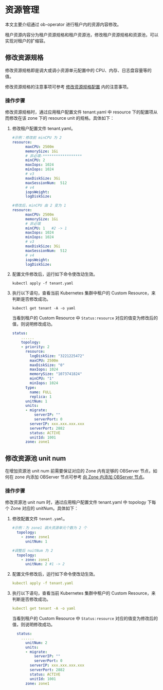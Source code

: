 # 资源管理

本文主要介绍通过 ob-operator 进行租户内的资源内容修改。

租户资源内容分为租户资源规格和租户资源池，修改租户资源规格和资源池，可以实现对租户的扩缩容。

## 修改资源规格

修改资源规格即是调大或调小资源单元配置中的 CPU、内存、日志盘容量等的值。

修改资源规格的注意事项可参考 [修改资源规格配置](../../../../../../600.manage/200.tenant-management/600.common-tenant-operations/1600.resource-specification-management/200.modify-the-configuration-of-a-resource-unit.md) 内的注意事项。

### 操作步骤

修改资源规格时，通过应用租户配置文件 tenant.yaml 中 resource 下的配置项从而修改在该 zone 下的 resource unit 的规格。具体如下：

1. 修改租户配置文件 tenant.yaml。

    ```yaml
    #示例：修改前 minCPU 为 2
    resource:
          maxCPU: 2500m
          memorySize: 1Gi
          # 非必填-******************
          minCPU: 2   
          maxIops: 1024
          minIops: 1024
          # v3
          maxDiskSize: 3Gi
          maxSessionNum:  512
          # v4
          iopsWeight:
          logDiskSize: 
          
    #修改后，minCPU 由 2 变为 1
    resource:
          maxCPU: 2500m
          memorySize: 1Gi
          # 非必填
          minCPU: 1   #2 -> 1
          maxIops: 1024
          minIops: 1024
          # v3
          maxDiskSize: 3Gi
          maxSessionNum:  512
          # v4
          iopsWeight:
          logDiskSize: 
    ```

2. 配置文件修改后，运行如下命令使改动生效。

    ```shell
    kubectl apply -f tenant.yaml
    ```

3. 执行以下语句，查看当前 Kubernetes 集群中租户的 Custom Resource，来判断是否修改成功。

    ```shell
    kubectl get tenant -A -o yaml
    ```

    当看到租户的 Custom Resource 中 `Status:resource` 对应的值变为修改后的值，则说明修改成功。

    ```yaml
    status:
        ......
        topology:
        - priority: 2
          resource:
            logDiskSize: "3221225472"
            maxCPU: 2500m
            maxDiskSize: "0"
            maxIops: 1024
            memorySize: "1073741824"
            minCPU: "1"
            minIops: 1024
          type:
            name: FULL
            replica: 1
          unitNum: 1
          units:
          - migrate:
              serverIP: ""
              serverPort: 0
            serverIP: xxx.xxx.xxx.xxx
            serverPort: 2882
            status: ACTIVE
            unitId: 1001
          zone: zone1
    ```

## 修改资源池 unit num

在增加资源池 unit num 前需要保证对应的 Zone 内有足够的 OBServer 节点，如何在 zone 内添加 OBServer 节点可参考 [向 Zone 内添加 OBServer 节点](https://yuque.antfin-inc.com/ylz01380183/sg3eas/thrtzrh0vu2rhu5g)。

### 操作步骤

修改资源池 unit num 时，通过应用租户配置文件 tenant.yaml 中 topology 下每个 Zone 对应的 unitNum。具体如下：

1. 修改配置文件 `tenant.yaml`。

    ```yaml
    #示例：为 zone1 调大资源单元个数为 2 个
      topology:
        - zone: zone1
          unitNum: 1
          
    #调整后 nuitNum 为 2
      topology:
        - zone: zone1
          unitNum: 2 #1 -> 2
    ```

2. 配置文件修改后，运行如下命令使改动生效。

    ```yaml
    kubectl apply -f tenant.yaml
    ```

3. 执行以下语句，查看当前 Kubernetes 集群中租户的 Custom Resource，来判断是否修改成功。

    ```yaml
    kubectl get tenant -A -o yaml
    ```

    当看到租户的 Custom Resource 中 `Status:resource` 对应的值变为修改后的值，则说明修改成功。

    ```yaml
      status:
        ......
          unitNum: 2
          units:
          - migrate:
              serverIP: ""
              serverPort: 0
            serverIP: xxx.xxx.xxx.xxx
            serverPort: 2882
            status: ACTIVE
            unitId: 1001
          zone: zone1
    ```
